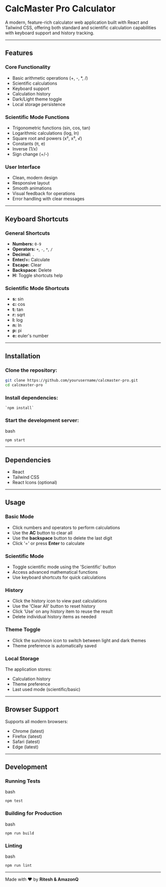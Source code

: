 # CalcMaster Pro Calculator

A modern, feature-rich calculator web application built with React and Tailwind CSS, offering both standard and scientific calculation capabilities with keyboard support and history tracking.

---

## Features

### Core Functionality
- Basic arithmetic operations (+, -, *, /)
- Scientific calculations
- Keyboard support
- Calculation history
- Dark/Light theme toggle
- Local storage persistence

### Scientific Mode Functions
- Trigonometric functions (sin, cos, tan)
- Logarithmic calculations (log, ln)
- Square root and powers (x², x³, √)
- Constants (π, e)
- Inverse (1/x)
- Sign change (+/-)

### User Interface
- Clean, modern design
- Responsive layout
- Smooth animations
- Visual feedback for operations
- Error handling with clear messages

---

## Keyboard Shortcuts

### General Shortcuts
- **Numbers:** `0-9`
- **Operators:** `+`, `-`, `*`, `/`
- **Decimal:** `.`
- **Enter/=:** Calculate
- **Escape:** Clear
- **Backspace:** Delete
- **H:** Toggle shortcuts help

### Scientific Mode Shortcuts
- **s:** sin
- **c:** cos
- **t:** tan
- **r:** sqrt
- **l:** log
- **n:** ln
- **p:** pi
- **e:** euler's number

---

## Installation

### Clone the repository:
```bash
git clone https://github.com/yourusername/calcmaster-pro.git
cd calcmaster-pro `
```
### Install dependencies:

```
`npm install`
```
### Start the development server:

bash


`npm start`

* * * * *

Dependencies
------------

-   React
-   Tailwind CSS
-   React Icons (optional)

* * * * *


Usage
-----

### Basic Mode

-   Click numbers and operators to perform calculations
-   Use the **AC** button to clear all
-   Use the **backspace** button to delete the last digit
-   Click '=' or press **Enter** to calculate

### Scientific Mode

-   Toggle scientific mode using the 'Scientific' button
-   Access advanced mathematical functions
-   Use keyboard shortcuts for quick calculations

### History

-   Click the history icon to view past calculations
-   Use the 'Clear All' button to reset history
-   Click 'Use' on any history item to reuse the result
-   Delete individual history items as needed

### Theme Toggle

-   Click the sun/moon icon to switch between light and dark themes
-   Theme preference is automatically saved

### Local Storage

The application stores:

-   Calculation history
-   Theme preference
-   Last used mode (scientific/basic)

* * * * *

Browser Support
---------------

Supports all modern browsers:

-   Chrome (latest)
-   Firefox (latest)
-   Safari (latest)
-   Edge (latest)

* * * * *

Development
-----------

### Running Tests

bash


`npm test`

### Building for Production

bash


`npm run build`

### Linting

bash


`npm run lint`

* * * * *



Made with ❤️ by **Ritesh & AmazonQ**